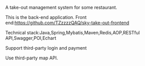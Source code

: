 A take-out management system for some restaurant.

This is the back-end application.
Front end:https://github.com/TZzzzzQAQ/sky-take-out-frontend

Technical stack:Java,Spring,Mybatis,Maven,Redis,AOP,RESTful API,Swagger,POI,Echart

Support third-party login and payment

Use third-party map API.
